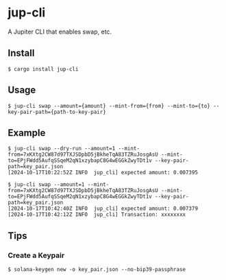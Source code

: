 # jup-cli

A Jupiter CLI that enables swap, etc.

## Install

```console
$ cargo install jup-cli
```

## Usage

```console
$ jup-cli swap --amount={amount} --mint-from={from} --mint-to={to} --key-pair-path={path-to-key-pair}
```

## Example

```console
$ jup-cli swap --dry-run --amount=1 --mint-from=7xKXtg2CW87d97TXJSDpbD5jBkheTqA83TZRuJosgAsU --mint-to=EPjFWdd5AufqSSqeM2qN1xzybapC8G4wEGGkZwyTDt1v --key-pair-path=key_pair.json
[2024-10-17T10:22:52Z INFO  jup_cli] expected amount: 0.007395
```

```console
$ jup-cli swap --amount=1 --mint-from=7xKXtg2CW87d97TXJSDpbD5jBkheTqA83TZRuJosgAsU --mint-to=EPjFWdd5AufqSSqeM2qN1xzybapC8G4wEGGkZwyTDt1v --key-pair-path=key_pair.json
[2024-10-17T10:42:40Z INFO  jup_cli] expected amount: 0.007379
[2024-10-17T10:42:12Z INFO  jup_cli] Transaction: xxxxxxxx
```

## Tips

### Create a Keypair

```console
$ solana-keygen new -o key_pair.json --no-bip39-passphrase
```
